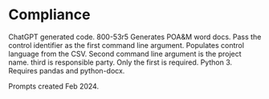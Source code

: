 # Compliance

ChatGPT generated code. 800-53r5 Generates POA&M word docs. Pass the control identifier as the first command line argument. Populates control language from the CSV. Second command line argument is the project name. third is responsible party. Only the first is required. Python 3. Requires pandas and python-docx.

Prompts created Feb 2024.

